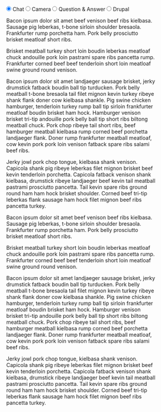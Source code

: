 <!DOCTYPE html>
<html >
  <head>
    <meta charset="UTF-8">
    <link rel="stylesheet" type="text/css" href="css/style.css">
    <title>Responsive CSS Tabs</title>
    <style type="text/css">
          /* NOTE: The styles were added inline because Prefixfree needs access to your styles and they must be inlined if they are on local disk! */
      @import url("http://fonts.googleapis.com/css?family=Open+Sans:400,600,700");
@import url("http://netdna.bootstrapcdn.com/font-awesome/4.1.0/css/font-awesome.css");
*, *:before, *:after {
  margin: 0;
  padding: 0;
  box-sizing: border-box;
}
::selection {
  background: #fe8181; /* WebKit/Blink Browsers */
  color:#ffffff;
}
::-moz-selection {
  background: #fe8181; /* Gecko Browsers */
  color:#ffffff;
}

html, body {
  height: 100%;
}

body {
  font: 14px/1 'Open Sans', sans-serif;
  color: #555;
  /*background: #000;*/
}

h1 {
  padding: 50px 0;
  font-weight: 400;
  text-align: center;
}

p {
  margin: 0 0 20px;
  line-height: 1.5;
}

main {
  width: 100%;
  min-height:450px;
  max-height:450px;
  padding: 15px;
  margin: 0 auto;
  background: #e2e2e2;
}

section {
  display: none;
  padding: 20px 0 0;
  border-top: 1px solid #ff0000;
}

input {
  display: none;
}

label {
  display: inline-block;
  margin: 0 0 -1px;
  padding: 15px 25px;
  font-weight: 600;
  text-align: center;
  color: #000;
  border: 1px solid transparent;
}

label:before {
  font-family: fontawesome;
  font-weight: normal;
  margin-right: 10px;
}

label[for*='1']:before {
  content: '\f1d7';
}

label[for*='2']:before {
  content: '\f030';
}

label[for*='3']:before {
  content: '\f128';
}

label[for*='4']:before {
  content: '\f1a9';
}

label:hover {
  color: #bbb;
  cursor: pointer;
}

input:checked + label {
  color: #ff0000;
  border: 1px solid #ff0000;
  border-top: 2px solid black;
  border-bottom: 1px solid #e2e2e2;
}

#tab1:checked ~ #content1,
#tab2:checked ~ #content2,
#tab3:checked ~ #content3,
#tab4:checked ~ #content4 {
  display: block;
}

@media screen and (max-width: 650px) {
  label {
    font-size: 0;
  }

  label:before {
    margin: 0;
    font-size: 18px;
  }
}
@media screen and (max-width: 400px) {
  label {
    padding: 15px;
  }
}
    </style>
  </head>

  <body>

<main>
  
  <input id="tab1" type="radio" name="tabs" checked>
  <label for="tab1">Chat</label>
    
  <input id="tab2" type="radio" name="tabs">
  <label for="tab2">Camera</label>
    
  <input id="tab3" type="radio" name="tabs">
  <label for="tab3">Question & Answer</label>
    
  <input id="tab4" type="radio" name="tabs">
  <label for="tab4">Drupal</label>
    
  <section id="content1">
    <p>
      Bacon ipsum dolor sit amet beef venison beef ribs kielbasa. Sausage pig leberkas, t-bone sirloin shoulder bresaola. Frankfurter rump porchetta ham. Pork belly prosciutto brisket meatloaf short ribs.
    </p>
    <p>
      Brisket meatball turkey short loin boudin leberkas meatloaf chuck andouille pork loin pastrami spare ribs pancetta rump. Frankfurter corned beef beef tenderloin short loin meatloaf swine ground round venison.
    </p>
  </section>
    
  <section id="content2">
    <p>
      Bacon ipsum dolor sit amet landjaeger sausage brisket, jerky drumstick fatback boudin ball tip turducken. Pork belly meatball t-bone bresaola tail filet mignon kevin turkey ribeye shank flank doner cow kielbasa shankle. Pig swine chicken hamburger, tenderloin turkey rump ball tip sirloin frankfurter meatloaf boudin brisket ham hock. Hamburger venison brisket tri-tip andouille pork belly ball tip short ribs biltong meatball chuck. Pork chop ribeye tail short ribs, beef hamburger meatball kielbasa rump corned beef porchetta landjaeger flank. Doner rump frankfurter meatball meatloaf, cow kevin pork pork loin venison fatback spare ribs salami beef ribs.
    </p>
    <p>
      Jerky jowl pork chop tongue, kielbasa shank venison. Capicola shank pig ribeye leberkas filet mignon brisket beef kevin tenderloin porchetta. Capicola fatback venison shank kielbasa, drumstick ribeye landjaeger beef kevin tail meatball pastrami prosciutto pancetta. Tail kevin spare ribs ground round ham ham hock brisket shoulder. Corned beef tri-tip leberkas flank sausage ham hock filet mignon beef ribs pancetta turkey.
    </p>
  </section>
    
  <section id="content3">
    <p>
      Bacon ipsum dolor sit amet beef venison beef ribs kielbasa. Sausage pig leberkas, t-bone sirloin shoulder bresaola. Frankfurter rump porchetta ham. Pork belly prosciutto brisket meatloaf short ribs.
    </p>
    <p>
      Brisket meatball turkey short loin boudin leberkas meatloaf chuck andouille pork loin pastrami spare ribs pancetta rump. Frankfurter corned beef beef tenderloin short loin meatloaf swine ground round venison.
    </p>
  </section>
    
  <section id="content4">
    <p>
      Bacon ipsum dolor sit amet landjaeger sausage brisket, jerky drumstick fatback boudin ball tip turducken. Pork belly meatball t-bone bresaola tail filet mignon kevin turkey ribeye shank flank doner cow kielbasa shankle. Pig swine chicken hamburger, tenderloin turkey rump ball tip sirloin frankfurter meatloaf boudin brisket ham hock. Hamburger venison brisket tri-tip andouille pork belly ball tip short ribs biltong meatball chuck. Pork chop ribeye tail short ribs, beef hamburger meatball kielbasa rump corned beef porchetta landjaeger flank. Doner rump frankfurter meatball meatloaf, cow kevin pork pork loin venison fatback spare ribs salami beef ribs.
    </p>
    <p>
      Jerky jowl pork chop tongue, kielbasa shank venison. Capicola shank pig ribeye leberkas filet mignon brisket beef kevin tenderloin porchetta. Capicola fatback venison shank kielbasa, drumstick ribeye landjaeger beef kevin tail meatball pastrami prosciutto pancetta. Tail kevin spare ribs ground round ham ham hock brisket shoulder. Corned beef tri-tip leberkas flank sausage ham hock filet mignon beef ribs pancetta turkey.
    </p>
  </section>
    
</main>

    
    
    
  </body>
</html>
